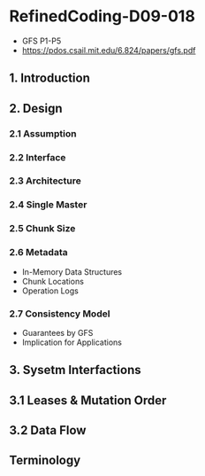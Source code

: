 # RefinedCoding-D09-018
- GFS P1-P5
- https://pdos.csail.mit.edu/6.824/papers/gfs.pdf

## 1. Introduction


## 2. Design
### 2.1 Assumption
### 2.2 Interface
### 2.3 Architecture
### 2.4 Single Master
### 2.5 Chunk Size
### 2.6 Metadata
- In-Memory Data Structures
- Chunk Locations
- Operation Logs
### 2.7 Consistency Model
- Guarantees by GFS
- Implication for Applications

## 3. Sysetm Interfactions
## 3.1 Leases & Mutation Order
## 3.2 Data Flow

## Terminology




